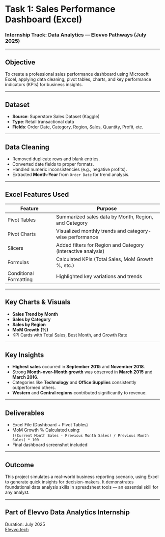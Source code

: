 #  Task 1: Sales Performance Dashboard (Excel)

###  Internship Track: Data Analytics — Elevvo Pathways (July 2025)

---

##  Objective

To create a professional sales performance dashboard using Microsoft Excel, applying data cleaning, pivot tables, charts, and key performance indicators (KPIs) for business insights.

---

##  Dataset

- **Source**: Superstore Sales Dataset (Kaggle)
- **Type**: Retail transactional data
- **Fields**: Order Date, Category, Region, Sales, Quantity, Profit, etc.

---

##  Data Cleaning

- Removed duplicate rows and blank entries.
- Converted date fields to proper formats.
- Handled numeric inconsistencies (e.g., negative profits).
- Extracted **Month-Year** from `Order Date` for trend analysis.

---

##  Excel Features Used

| Feature | Purpose |
|--------|---------|
| Pivot Tables | Summarized sales data by Month, Region, and Category |
| Pivot Charts | Visualized monthly trends and category-wise performance |
| Slicers | Added filters for Region and Category (interactive analysis) |
| Formulas | Calculated KPIs (Total Sales, MoM Growth %, etc.) |
| Conditional Formatting | Highlighted key variations and trends |

---

##  Key Charts & Visuals

- **Sales Trend by Month**
- **Sales by Category**
- **Sales by Region**
- **MoM Growth (%)**
- KPI Cards with Total Sales, Best Month, and Growth Rate

---

##  Key Insights

-  **Highest sales** occurred in **September 2015** and **November 2018**.
-  Strong **Month-over-Month growth** was observed in **March 2015** and **March 2016**.
-  Categories like **Technology** and **Office Supplies** consistently outperformed others.
-  **Western** and **Central regions** contributed significantly to revenue.

---

##  Deliverables

-  Excel File (Dashboard + Pivot Tables)
-  MoM Growth % Calculated using:  
  `((Current Month Sales - Previous Month Sales) / Previous Month Sales) * 100`
-  Final dashboard screenshot included

---

##  Outcome

This project simulates a real-world business reporting scenario, using Excel to generate quick insights for decision-makers. It demonstrates foundational data analysis skills in spreadsheet tools — an essential skill for any analyst.

---

##  Part of Elevvo Data Analytics Internship  
 Duration: July 2025  
 [Elevvo.tech](https://www.elevvo.tech)

